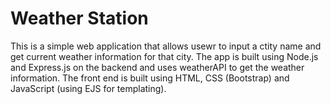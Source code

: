# Weather Station

This is a simple web application that allows usewr to input a ctity name and get current weather information for that city. The app is built using Node.js and Express.js on the backend and uses weatherAPI to get the weather information. The front end is built using HTML, CSS (Bootstrap) and JavaScript (using EJS for templating).